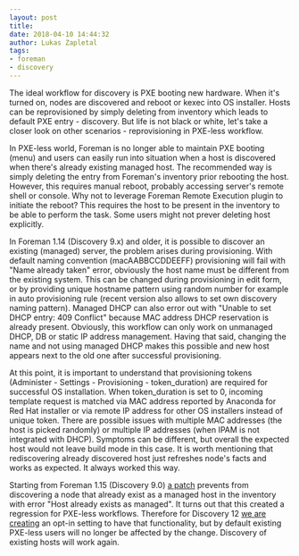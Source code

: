 ```yaml
---
layout: post
title:
date: 2018-04-10 14:44:32
author: Lukas Zapletal
tags:
- foreman
- discovery
---
```


The ideal workflow for discovery is PXE booting new hardware. When it's turned on, nodes are discovered and reboot or kexec into OS installer. Hosts can be reprovisioned by simply deleting from inventory which leads to default PXE entry - discovery. But life is not black or white, let's take a closer look on other scenarios - reprovisioning in PXE-less workflow.

<!--more-->

In PXE-less world, Foreman is no longer able to maintain PXE booting (menu) and users can easily run into situation when a host is discovered when there's already existing managed host. The recommended way is simply deleting the entry from Foreman's inventory prior rebooting the host. However, this requires manual reboot, probably accessing server's remote shell or console. Why not to leverage Foreman Remote Execution plugin to initiate the reboot? This requires the host to be present in the inventory to be able to perform the task. Some users might not prever deleting host explicitly.

In Foreman 1.14 (Discovery 9.x) and older, it is possible to discover an existing (managed) server, the problem arises during provisioning. With default naming convention (macAABBCCDDEEFF) provisioning will fail with "Name already taken" error, obviously the host name must be different from the existing system. This can be changed during provisioning in edit form, or by providing unique hostname pattern using random number for example in auto provisioning rule (recent version also allows to set own discovery naming pattern). Managed DHCP can also error out with "Unable to set DHCP entry: 409 Conflict" because MAC address DHCP reservation is already present. Obviously, this workflow can only work on unmanaged DHCP, DB or static IP address management. Having that said, changing the name and not using managed DHCP makes this possible and new host appears next to the old one after successful provisioning.

At this point, it is important to understand that provisioning tokens (Administer - Settings - Provisioning - token_duration) are required for successful OS installation. When token_duration is set to 0, incoming template request is matched via MAC address reported by Anaconda for Red Hat installer or via remote IP address for other OS installers instead of unique token. There are possible issues with multiple MAC addresses (the host is picked randomly) or multiple IP addresses (when IPAM is not integrated with DHCP). Symptoms can be different, but overall the expected host would not leave build mode in this case. It is worth mentioning that rediscovering already discovered host just refreshes node's facts and works as expected. It always worked this way.

Starting from Foreman 1.15 (Discovery 9.0) [a patch](http://projects.theforeman.org/issues/16890) prevents from discovering a node that already exist as a managed host in the inventory with error "Host already exists as managed". It turns out that this created a regression for PXE-less workflows. Therefore for Discovery 12 [we are creating](https://github.com/theforeman/foreman_discovery/pull/422) an opt-in setting to have that functionality, but by default existing PXE-less users will no longer be affected by the change. Discovery of existing hosts will work again.
